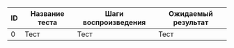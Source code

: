 | ID             | Название теста         | Шаги воспроизведения              | Ожидаемый результат               |
| -------------  | ---------------------- | --------------------------------- | --------------------------------- |
| 0              | Тест                   | Тест                              | Тест                              |
